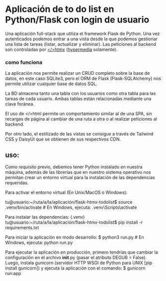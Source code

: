 # Aplicación de to do list en Python/Flask con login de usuario 

Una aplicación full-stack que utiliza el framework Flask de Python. Una vez autenticados podemos entrar a una vista desde la que podemos gestionar una lista de tareas (listar, actualizar y eliminar). Las peticiones al backend son controladas por [</>htmx](https://htmx.org/) ([hypermedia](https://hypermedia.systems/) solamente).

### como funciona

La aplicación nos permite realizar un CRUD completo sobre la base de datos, en este caso SQLite3, pero el ORM de Flask (Flask-SQLAlchemy) nos permite utilizar cualquier base de datos SQL.

La BD almacena tanto una tabla con los usuarios como otra tabla para las tareas de cada usuario. Ambas tablas están relacionadas mediante una clave foránea.

El uso de </>html permite un comportamiento similar al de una SPA, sin recargas de página al cambiar de una ruta a otra o al realizar peticiones al backend.

Por otro lado, el estilizado de las vistas se consigue a través de Tailwind CSS y DaisyUI que se obtienen de sus respectivos CDN.

## uso:

Como requisito previo, debemos tener Python instalado en nuestra máquina, además de las librerías que en nuestro sistema operativo nos permitan crear un entorno virtual para la instalación de las dependencias requeridas.

Para activar el entorno virtual (En Unix/MacOS o Windows):


tu@usuario:~/ruta/a/la/aplicación/flask-htmx-todolist$ source .venv/bin/activate # En Windows, ejecuta: .venv\Scripts\activate


Para instalar las dependencias:
(.venv) tu@usuario:~/ruta/a/la/aplicación/flask-htmx-todolist$ pip install -r requirements.txt

Para iniciar la aplicación en modo desarrollo:
$ python3 run.py # En Windows, ejecuta: python run.py

Para ejecutar la aplicación en producción, primero tendrías que cambiar la configuración en el archivo __init__.py (pasar el atributo DEGUB = False). Luego, instala gunicorn (servidor HTTP WSGI de Python para UNIX [pip install gunicorn]) y ejecuta la aplicación con el comando:
$ gunicorn run:app
